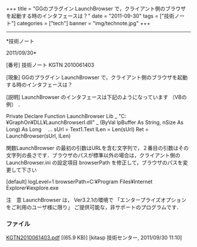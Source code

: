 ﻿+++
title = "GGのプラグイン LaunchBrowser で，クライアント側のブラウザを起動する時のインタフェースは？"
date = "2011-09-30"
tags = ["技術ノート"]
categories = ["tech"]
banner = "img/technote.jpg"
+++

-----------------------------------------------------------------------------------------------------------------------------

*技術ノート

2011/09/30*


[番号]
技術ノート KGTN 2010061403

[現象]
GGのプラグイン LaunchBrowser
で，クライアント側のブラウザを起動する時のインタフェースは？

[説明]
LaunchBrowser のインタフェースは下記のようになっています （VBの例） ．

Private Declare Function LaunchBrowser Lib _
"C:¥GraphOn¥DLL¥LaunchBrowserI.dll" _
(ByVal lpBuffer As String, nSize As Long) As Long
　...
sUrl = Text1.Text
lLen = Len(sUrl)
Ret = LaunchBrowser(sUrl, lLen)

関数LaunchBrowser
の最初の引数はURLを含む文字列で，２番目の引数はその文字列の長さです．ブラウザのパスが標準以外の場合は，クライアント側の
LaunchBrowser.ini の設定項目 browserPath
を修正して，ブラウザのパスを変更して下さい

[default]
logLevel=1
browserPath=C:¥Program Files¥Internet Explorer¥iexplore.exe

注　意
LaunchBrowser は， Ver3.2.1の環境で
「エンタープライズオプションをご利用のユーザ様に限り」
ご提供可能な，非サポートのプログラムです．


### ファイル

 
 


[KGTN2010061403.pdf](http://techreport.kitasp.net/attachments/download/192/KGTN2010061403.pdf)
 [(65.9 KB)] [kitasp 技術センター, 2011/09/30
11:10]


 


 

